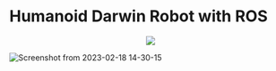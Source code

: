 # Humanoid Darwin Robot with ROS
<div id="header" align="center">
  <img src="https://user-images.githubusercontent.com/68682737/219884057-eff36b0a-3c67-4f0b-98e8-121914058c52.png"/>
    </div>

![Screenshot from 2023-02-18 14-30-15](https://user-images.githubusercontent.com/68682737/219884105-20cd37f8-4928-4bfa-8e4f-0a48453ecada.png)

